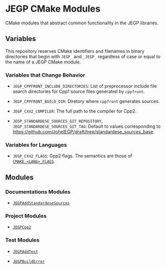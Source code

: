 # JEGP CMake Modules

CMake modules that abstract common functionality in the JEGP libraries.

## Variables

This repository reserves
CMake identifiers and
filenames in binary directories
that begin with `JEGP_` and `_JEGP_` regardless of case
or equal to the name of a JEGP CMake module.

### Variables that Change Behavior

- `JEGP_CPPFRONT_INCLUDE_DIRECTORIES`:
List of preprocessor include file search directories
for Cpp1 source files generated by `cppfront`.

- `JEGP_CPPFRONT_BUILD_DIR`:
Diretory where `cppfront` generates sources.

- `JEGP_CXX2_COMPILER`:
The full path to the compiler for Cpp2.

<a id="standardese_sources_vars"/>

- `JEGP_STANDARDESE_SOURCES_GIT_REPOSITORY`,
  `JEGP_STANDARDESE_SOURCES_GIT_TAG`:
Default to values corresponding to
https://github.com/JohelEGP/draft/tree/standardese_sources_base.

### Variables for Languages

- `JEGP_CXX2_FLAGS`:
Cpp2 flags.
The semantics are those of [`CMAKE_<LANG>_FLAGS`][].

## Modules

<!-- Note: The use of anchors is for backwards compatibility and should not be added to. -->

### Documentations Modules

<a id="jegpaddstandardesesources"/>
<a id="process"/>
<a id="c-modules-support"/>

- [`JEGPAddStandardeseSources`](modules/JEGPAddStandardeseSources.md)

<a id="jegpprojectmodules"/>

### Project Modules

<a id="jegpcpp2"/>

- [`JEGPCpp2`](modules/JEGPCpp2.md)

<a id="jegptestutilities"/>

### Test Modules

<a id="jegpaddtest"/>

- [`JEGPAddTest`](modules/JEGPAddTest.md)

<a id="jegpbuilderror"/>

- [`JEGPBuildError`](modules/JEGPBuildError.md)

[`CMAKE_<LANG>_FLAGS`]: https://cmake.org/cmake/help/latest/variable/CMAKE_LANG_FLAGS.html
